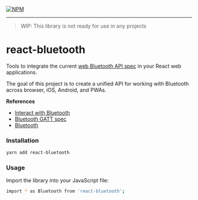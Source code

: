 [![NPM](https://nodei.co/npm/react-bluetooth.png)](https://nodei.co/npm/react-bluetooth/)

---

> WIP: This library is not ready for use in any projects

# react-bluetooth

Tools to integrate the current [web Bluetooth API spec](https://webbluetoothcg.github.io/web-bluetooth/) in your React web applications.

The goal of this project is to create a unified API for working with Bluetooth across browser, iOS, Android, and PWAs.

**References**

- [Interact with Bluetooth](https://developers.google.com/web/updates/2015/07/interact-with-ble-devices-on-the-web)
- [Bluetooth GATT spec](https://www.bluetooth.com/specifications/gatt/generic-attributes-overview)
- [Bluetooth](https://www.bluetooth.com)

### Installation

```bash
yarn add react-bluetooth
```

### Usage

Import the library into your JavaScript file:

```bash
import * as Bluetooth from 'react-bluetooth';
```
